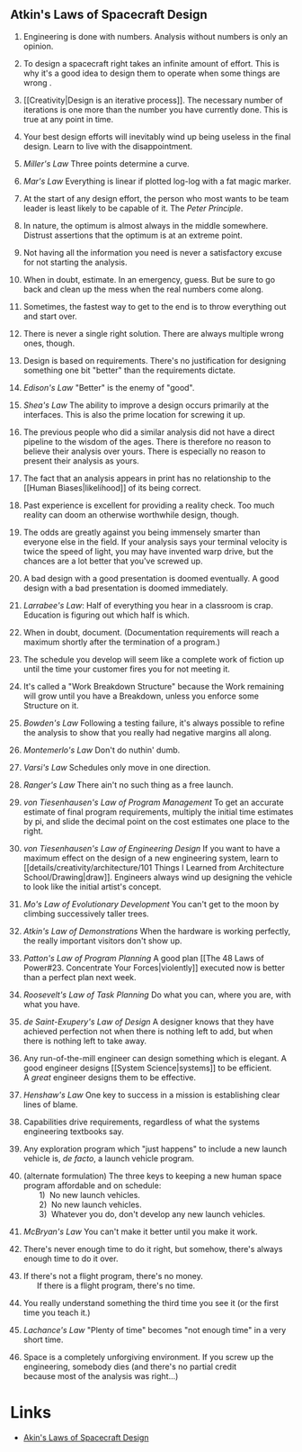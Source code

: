## Atkin's Laws of Spacecraft Design
1. Engineering is done with numbers. Analysis without numbers is only an opinion.

2. To design a spacecraft right takes an infinite amount of effort. This is why it's a good idea to design them to operate when some things are wrong .

3. [[Creativity|Design is an iterative process]]. The necessary number of iterations is one more than the number you have currently done. This is true at any point in time.

4. Your best design efforts will inevitably wind up being useless in the final design. Learn to live with the disappointment.

5. *Miller's Law* Three points determine a curve.

6. *Mar's Law* Everything is linear if plotted log-log with a fat magic marker.

7. At the start of any design effort, the person who most wants to be team leader is least likely to be capable of it. The *Peter Principle*.  

8. In nature, the optimum is almost always in the middle somewhere. Distrust assertions that the optimum is at an extreme point.

9. Not having all the information you need is never a satisfactory excuse for not starting the analysis.

10. When in doubt, estimate. In an emergency, guess. But be sure to go back and clean up the mess when the real numbers come along.

11. Sometimes, the fastest way to get to the end is to throw everything out and start over.

12. There is never a single right solution. There are always multiple wrong ones, though.

13. Design is based on requirements. There's no justification for designing something one bit "better" than the requirements dictate.

14. *Edison's Law* "Better" is the enemy of "good".

15. *Shea's Law* The ability to improve a design occurs primarily at the interfaces. This is also the prime location for screwing it up.

16. The previous people who did a similar analysis did not have a direct pipeline to the wisdom of the ages. There is therefore no reason to believe their analysis over yours. There is especially no reason to present their analysis as yours.

17. The fact that an analysis appears in print has no relationship to the [[Human Biases|likelihood]] of its being correct. 

18. Past experience is excellent for providing a reality check. Too much reality can doom an otherwise worthwhile design, though.

19. The odds are greatly against you being immensely smarter than everyone else in the field. If your analysis says your terminal velocity is twice the speed of light, you may have invented warp drive, but the chances are a lot better that you've screwed up.

20. A bad design with a good presentation is doomed eventually. A good design with a bad presentation is doomed immediately.

21. *Larrabee's Law*: Half of everything you hear in a classroom is crap. Education is figuring out which half is which.

22. When in doubt, document. (Documentation requirements will reach a maximum shortly after the termination of a program.)

23. The schedule you develop will seem like a complete work of fiction up until the time your customer fires you for not meeting it.

24. It's called a "Work Breakdown Structure" because the Work remaining will grow until you have a Breakdown, unless you enforce some Structure on it.

25. *Bowden's Law* Following a testing failure, it's always possible to refine the analysis to show that you really had negative margins all along.

26. *Montemerlo's Law* Don't do nuthin' dumb.

27. *Varsi's Law* Schedules only move in one direction.

28. *Ranger's Law* There ain't no such thing as a free launch.

29. *von Tiesenhausen's Law of Program Management* To get an accurate estimate of final program requirements, multiply the initial time estimates by pi, and slide the decimal point on the cost estimates one place to the right.

30. *von Tiesenhausen's Law of Engineering Design* If you want to have a maximum effect on the design of a new engineering system, learn to [[details/creativity/architecture/101 Things I Learned from Architecture School/Drawing|draw]]. Engineers always wind up designing the vehicle to look like the initial artist's concept.

31. *Mo's Law of Evolutionary Development* You can't get to the moon by climbing successively taller trees.

32. *Atkin's Law of Demonstrations* When the hardware is working perfectly, the really important visitors don't show up.

33. *Patton's Law of Program Planning* A good plan [[The 48 Laws of Power#23. Concentrate Your Forces|violently]] executed now is better than a perfect plan next week.

34. *Roosevelt's Law of Task Planning* Do what you can, where you are, with what you have.

35. *de Saint-Exupery's Law of Design* A designer knows that they have achieved perfection not when there is nothing left to add, but when there is nothing left to take away.

36. Any run-of-the-mill engineer can design something which is elegant. A good engineer designs [[System Science|systems]] to be efficient. A _great_ engineer designs them to be effective.

37. *Henshaw's Law* One key to success in a mission is establishing clear lines of blame.

38. Capabilities drive requirements, regardless of what the systems engineering textbooks say.

39. Any exploration program which "just happens" to include a new launch vehicle is, _de facto_, a launch vehicle program.

39. (alternate formulation) The three keys to keeping a new human space program affordable and on schedule:  
       1)  No new launch vehicles.  
       2)  No new launch vehicles.  
       3)  Whatever you do, don't develop any new launch vehicles.

40. *McBryan's Law* You can't make it better until you make it work.

41. There's never enough time to do it right, but somehow, there's always enough time to do it over.

42. If there's not a flight program, there's no money.  
      If there is a flight program, there's no time.

43. You really understand something the third time you see it (or the first time you teach it.)

44. *Lachance's Law* "Plenty of time" becomes "not enough time" in a very short time.

45. Space is a completely unforgiving environment. If you screw up the engineering, somebody dies (and there's no partial credit because most of the analysis was right...)

# Links
* [Akin's Laws of Spacecraft Design](https://spacecraft.ssl.umd.edu/akins_laws.html)